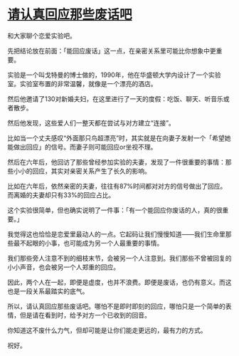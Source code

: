 # [请认真回应那些废话吧](https://github.com/platojobs/SFLOG/issues/64)

和大家聊个恋爱实验吧。

先把结论放在前面：「能回应废话」这一点，在亲密关系里可能比你想象中更重要。

实验是一个叫戈特曼的博士做的，1990年，他在华盛顿大学内设计了一个实验室。实验室布置的非常温馨，就像是一个漂亮的酒店。

然后他邀请了130对新婚夫妇，在这里进行了一天的度假：吃饭、聊天、听音乐或者散步。

然后他发现，这些爱人们一整天都在尝试与对方建立“连接”。

比如当一个丈夫感叹“外面那只鸟超漂亮”时，其实就是在向妻子发射一个「希望她能做出回应」的信号。而妻子则可能回应or坐视不理。

然后在六年后，他回访了那些曾经参加实验的夫妻，发现了一件很重要的事情：那些小小的回应，其实对亲密关系产生了长久的影响。

比如在六年后，依然亲密的夫妻，往往有87%时间都对对方的信号做出了回应。而离婚的夫妻却只有33%的回应占比。

这个实验很简单，但也确实说明了一件事：「有一个能回应你废话的人，真的很重要。」

我觉得这也恰恰是恋爱里最动人的一点。它起码让我们慢慢知道——我们生命里那些最不起眼的小事，也可能成为另一个人最重要的事情。

我们那些旁人注意不到的细枝末节，会被另一个人注意到。我们那些不曾被回复的小小声音，也会被另一个人郑重的回应。

因此，两个人在一起，即便是虚度，也并不浪费。即便是废话，也仍有意义。而这也是一段关系最踏实的底气。

所以，请认真回应那些废话吧。哪怕不是即时即刻的回应，哪怕只是一个简单的表情，但是请在看到时，给予对方一个已收到的回音。

你知道这不废什么力气，但却可能是让你们能走更远的，最有力的方式。

祝好。